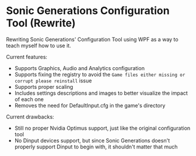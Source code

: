 # Sonic Generations Configuration Tool (Rewrite)

Rewriting Sonic Generations' Configuration Tool using WPF as a way to teach myself how to use it.

Current features:

- Supports Graphics, Audio and Analytics configuration
- Supports fixing the registry to avoid the `Game files either missing or corrupt please reinstall` issue
- Supports proper scaling
- Includes settings descriptions and images to better visualize the impact of each one
- Removes the need for DefaultInput.cfg in the game's directory

Current drawbacks:
- Still no proper Nvidia Optimus support, just like the original configuration tool
- No Dinput devices support, but since Sonic Generations doesn't properly support Dinput to begin with, it shouldn't matter that much
